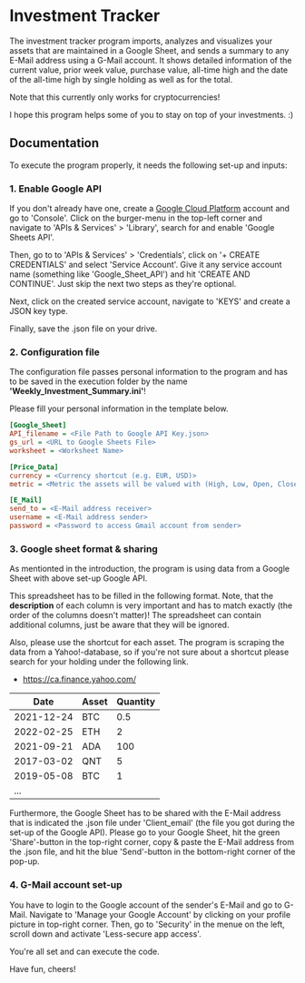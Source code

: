 # Investment Tracker
The investment tracker program imports, analyzes and visualizes your assets that are maintained in a Google Sheet, and sends a summary to any E-Mail address using a G-Mail account. It shows detailed information of the current value, prior week value, purchase value, all-time high and the date of the all-time high by single holding as well as for the total.

Note that this currently only works for cryptocurrencies!

I hope this program helps some of you to stay on top of your investments. :)

## Documentation
To execute the program properly, it needs the following set-up and inputs:
### 1. Enable Google API
If you don't already have one, create a [Google Cloud Platform](https://cloud.google.com/free/?gclid=Cj0KCQjwma6TBhDIARIsAOKuANyzD8wW-asyhsKM-_ZFMa-62VR6jXL44RlDsl70K4fE00owvLxGrXQaAmKLEALw_wcB&gclsrc=aw.ds) account and go to 'Console'.
Click on the burger-menu in the top-left corner and navigate to 'APIs & Services' > 'Library', search for and enable 'Google Sheets API'.

Then, go to to 'APIs & Services' > 'Credentials', click on '+ CREATE CREDENTIALS' and select 'Service Account'. Give it any service account name (something like 'Google_Sheet_API') and hit 'CREATE AND CONTINUE'. Just skip the next two steps as they're optional.

Next, click on the created service account, navigate to 'KEYS' and create a JSON key type.

Finally, save the .json file on your drive.
### 2. Configuration file
The configuration file passes personal information to the program and has to be saved in the execution folder by the name **'Weekly_Investment_Summary.ini'**!

Please fill your personal information in the template below.
```ini
[Google_Sheet]
API_filename = <File Path to Google API Key.json>
gs_url = <URL to Google Sheets File>
worksheet = <Worksheet Name>

[Price_Data]
currency = <Currency shortcut (e.g. EUR, USD)>
metric = <Metric the assets will be valued with (High, Low, Open, Close)>

[E_Mail]
send_to = <E-Mail address receiver>
username = <E-Mail address sender>
password = <Password to access Gmail account from sender>
```
### 3. Google sheet format & sharing
As mentionted in the introduction, the program is using data from a Google Sheet with above set-up Google API.

This spreadsheet has to be filled in the following format. Note, that the **description** of each column is very important and has to match exactly (the order of the columns doesn't matter)!  The spreadsheet can contain additional columns, just be aware that they will be ignored.

Also, please use the shortcut for each asset. The program is scraping the data from a Yahoo!-database, so if you're not sure about a shortcut please search for your holding under the following link.
* https://ca.finance.yahoo.com/

| Date       | Asset   | Quantity  |
|------------|---------|-----------|
| 2021-12-24 | BTC     | 0.5       |
| 2022-02-25 | ETH     | 2         |
| 2021-09-21 | ADA     | 100       |
| 2017-03-02 | QNT     | 5         |
| 2019-05-08 | BTC     | 1         |
| ...        |         |           |

Furthermore, the Google Sheet has to be shared with the E-Mail address that is indicated the .json file under 'Client_email' (the file you got during the set-up of the Google API). Please go to your Google Sheet, hit the green 'Share'-button in the top-right corner, copy & paste the E-Mail address from the .json file, and hit the blue 'Send'-button in the bottom-right corner of the pop-up.

### 4. G-Mail account set-up
You have to login to the Google account of the sender's E-Mail and go to G-Mail. Navigate to 'Manage your Google Account' by clicking on your profile picture in top-right corner. Then, go to 'Security' in the menue on the left, scroll down and activate 'Less-secure app access'.

You're all set and can execute the code.

Have fun, cheers!